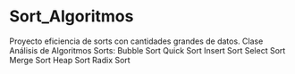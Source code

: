 Sort_Algoritmos
===============

Proyecto eficiencia de sorts con cantidades grandes de datos.
Clase Análisis de Algoritmos
Sorts:
Bubble Sort
Quick Sort
Insert Sort
Select Sort
Merge Sort
Heap Sort
Radix Sort

